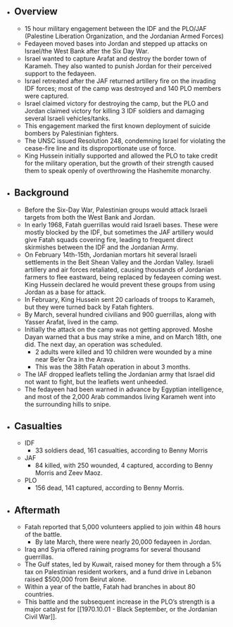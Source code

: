   - ## Overview
    - 15 hour military engagement between the IDF and the PLO/JAF (Palestine Liberation Organization, and the Jordanian Armed Forces)
    - Fedayeen moved bases into Jordan and stepped up attacks on Israel/the West Bank after the Six Day War.
    - Israel wanted to capture Arafat and destroy the border town of Karameh. They also wanted to punish Jordan for their perceived support to the fedayeen.
    - Israel retreated after the JAF returned artillery fire on the invading IDF forces; most of the camp was destroyed and 140 PLO members were captured.
    - Israel claimed victory for destroying the camp, but the PLO and Jordan claimed victory for killing 3 IDF soldiers and damaging several Israeli vehicles/tanks.
    - This engagement marked the first known deployment of suicide bombers by Palestinian fighters.
    - The UNSC issued Resolution 248, condemning Israel for violating the cease-fire line and its disproportionate use of force.
    - King Hussein initially supported and  allowed the PLO to take credit for the military operation, but the growth of their strength caused them to speak openly of overthrowing the Hashemite monarchy.
  - ## Background
    - Before the Six-Day War, Palestinian groups would attack Israeli targets from both the West Bank and Jordan.
    - In early 1968, Fatah guerrillas would raid Israeli bases. These were mostly blocked by the IDF, but sometimes the JAF artillery would give Fatah squads covering fire, leading to frequent direct skirmishes between the IDF and the Jordanian Army.
    - On February 14th-15th, Jordanian mortars hit several Israeli settlements in the Beit Shean Valley and the Jordan Valley. Israeli artillery and air forces retaliated, causing thousands of Jordanian farmers to flee eastward, being replaced by fedayeen coming west. King Hussein declared he would prevent these groups from using Jordan as a base for attack.
    - In February, King Hussein sent 20 carloads of troops to Karameh, but they were turned back by Fatah fighters.
    - By March, several hundred civilians and 900 guerrillas, along with Yasser Arafat, lived in the camp.
    - Initially the attack on the camp was not getting approved. Moshe Dayan warned that a bus may strike a mine, and on March 18th, one did. The next day, an operation was scheduled.
      - 2 adults were killed and 10 children were wounded by a mine near Be’er Ora in the Arava.
      - This was the 38th Fatah operation in about 3 months.
    - The IAF dropped leaflets telling the Jordanian army that Israel did not want to fight, but the leaflets went unheeded.
    - The fedayeen had been warned in advance by Egyptian intelligence, and most of the 2,000 Arab commandos living Karameh went into the surrounding hills to snipe.
  - ## Casualties
    - IDF
      - 33 soldiers dead, 161 casualties, according to Benny Morris
    - JAF
      - 84 killed, with 250 wounded, 4 captured, according to Benny Morris and Zeev Maoz.
    - PLO
      - 156 dead, 141 captured, according to Benny Morris.
  - ## Aftermath
    - Fatah reported that 5,000 volunteers applied to join within 48 hours of the battle.
      - By late March, there were nearly 20,000 fedayeen in Jordan.
    - Iraq and Syria offered raining programs for several thousand guerrillas.
    - The Gulf states, led by Kuwait, raised money for them through a 5% tax on Palestinian resident workers, and a fund drive in Lebanon raised $500,000 from Beirut alone.
    - Within a year of the battle, Fatah had branches in about 80 countries.
    - This battle and the subsequent increase in the PLO’s strength is a major catalyst for [[1970.10.01 - Black September, or the Jordanian Civil War]].
#